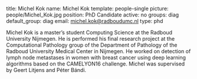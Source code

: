 title: Michel Kok
name: Michel Kok
template: people-single
picture: people/Michel_Kok.jpg
position: PhD Candidate
active: no
groups: diag
default_group: diag
email: michel.kok@radboudumc.nl
type: phd

Michel Kok is a master’s student Computing Science at the Radboud University Nijmegen. He is performed his final research project at the Computational Pathology group of the Department of Pathology of the Radboud University Medical Center in Nijmegen. He worked on detection of lymph node metastases in women with breast cancer using deep learning algorithms based on the CAMELYON16 challenge. Michel was supervised by Geert Litjens and Péter Bándi.

